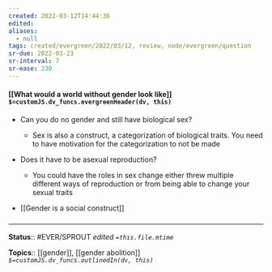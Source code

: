 ```yaml
---
created: 2022-03-12T14:44:36 
edited: 
aliases:
  - null
tags: created/evergreen/2022/03/12, review, node/evergreen/question
sr-due: 2022-03-23
sr-interval: 7
sr-ease: 230
---
```


#### [[What would a world without gender look like]] `$=customJS.dv_funcs.evergreenHeader(dv, this)`

- Can you do no gender and still have biological sex?
	- Sex is also a construct, a categorization of biological traits. You need to have motivation for the categorization to not be made
- Does it have to be asexual reproduction?
	- You could have the roles in sex change either threw multiple different ways of reproduction or from being able to change your sexual traits


- [[Gender is a social construct]]

### <hr class="footnote"/>

**Status**:: #EVER/SPROUT
*edited `=this.file.mtime`*

**Topics**:: [[gender]], [[gender abolition]]
*`$=customJS.dv_funcs.outlinedIn(dv, this)`*
